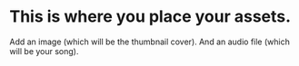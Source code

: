 # This is where you place your assets.
Add an image (which will be the thumbnail cover).
And an audio file (which will be your song).